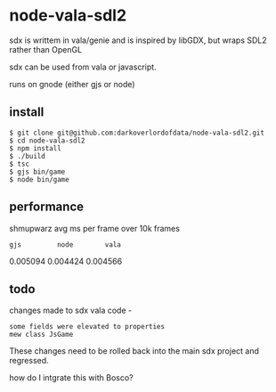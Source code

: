 # node-vala-sdl2

sdx is writtem in vala/genie and is inspired by libGDX, but wraps SDL2 rather than OpenGL

sdx can be used from vala or javascript.

runs on gnode (either gjs or node)


## install

```
$ git clone git@github.com:darkoverlordofdata/node-vala-sdl2.git
$ cd node-vala-sdl2
$ npm install
$ ./build
$ tsc
$ gjs bin/game
$ node bin/game
```

## performance

shmupwarz avg ms per frame over 10k frames

    gjs	        node	    vala
0.005094	0.004424	0.004566



## todo
changes made to sdx vala code -

    some fields were elevated to properties
    mew class JsGame


These changes need to be rolled back into the main sdx project and regressed.

how do I intgrate this with Bosco?

